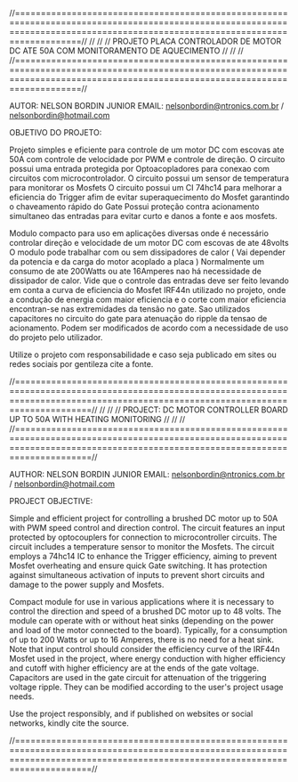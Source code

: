 //===============================================================================================================================================================================//
//                                                                                                                                                                               //
//                                            PROJETO PLACA CONTROLADOR DE MOTOR DC ATE 50A COM MONITORAMENTO DE AQUECIMENTO                                                     //
//                                                                                                                                                                               //
//===============================================================================================================================================================================//

  
  AUTOR: NELSON BORDIN JUNIOR
  EMAIL: nelsonbordin@ntronics.com.br / nelsonbordin@hotmail.com

  OBJETIVO DO PROJETO:

  Projeto simples e eficiente para controle de um motor DC com escovas ate 50A com controle de velocidade por PWM e controle de direção.
  O circuito possui uma entrada protegida por Optoacopladores para conexao com circuitos com microcontrolador.
  O circuito possui um sensor de temperatura para monitorar os Mosfets
  O circuito possui um CI 74hc14 para melhorar a eficiencia do Trigger afim de evitar superaquecimento do Mosfet garantindo o chaveamento rápido do Gate
  Possui proteção contra acionamento simultaneo das entradas para evitar curto e danos a fonte e aos mosfets.


  Modulo compacto para uso em aplicações diversas onde é necessário controlar direção e velocidade de um motor DC com escovas de ate 48volts
  O modulo pode trabalhar com ou sem dissipadores de calor ( Vai depender da potencia e da carga do motor acoplado a placa )
  Normalmente um consumo de ate 200Watts ou ate 16Amperes nao há necessidade de dissipador de calor. Vide que o controle das entradas deve ser feito levando em 
  conta a curva de eficiencia do Mosfet IRF44n utilizado no projeto, onde a condução de energia com maior eficiencia e o corte com maior eficiencia encontran-se nas extremidades da 
  tensão no gate.
  Sao utilizados capacitores no circuito do gate para atenuação do ripple da tensao de acionamento. Podem ser modificados de acordo com a necessidade de uso do projeto pelo utilizador.

  Utilize o projeto com responsabilidade e caso seja publicado em sites ou redes sociais por gentileza cite a fonte.
  

//=================================================================================================================================================================================//
//                                                                                                                                                                                 //
//                                                  PROJECT: DC MOTOR CONTROLLER BOARD UP TO 50A WITH HEATING MONITORING                                                           //
//                                                                                                                                                                                 //
//=================================================================================================================================================================================//
  
                                      

  AUTHOR: NELSON BORDIN JUNIOR
  EMAIL: nelsonbordin@ntronics.com.br / nelsonbordin@hotmail.com

  PROJECT OBJECTIVE:

  Simple and efficient project for controlling a brushed DC motor up to 50A with PWM speed control and direction control.
  The circuit features an input protected by optocouplers for connection to microcontroller circuits.
  The circuit includes a temperature sensor to monitor the Mosfets.
  The circuit employs a 74hc14 IC to enhance the Trigger efficiency, aiming to prevent Mosfet overheating and ensure quick Gate switching.
  It has protection against simultaneous activation of inputs to prevent short circuits and damage to the power supply and Mosfets.

  Compact module for use in various applications where it is necessary to control the direction and speed of a brushed DC motor up to 48 volts.
  The module can operate with or without heat sinks (depending on the power and load of the motor connected to the board).
  Typically, for a consumption of up to 200 Watts or up to 16 Amperes, there is no need for a heat sink. Note that input control should consider the efficiency curve of the IRF44n Mosfet
  used in the project, where energy conduction with higher efficiency and cutoff with higher efficiency are at the ends of the gate voltage.
  Capacitors are used in the gate circuit for attenuation of the triggering voltage ripple. They can be modified according to the user's project usage needs.

  Use the project responsibly, and if published on websites or social networks, kindly cite the source.
  

  //=================================================================================================================================================================================//
